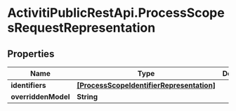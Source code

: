 # ActivitiPublicRestApi.ProcessScopesRequestRepresentation

## Properties
Name | Type | Description | Notes
------------ | ------------- | ------------- | -------------
**identifiers** | [**[ProcessScopeIdentifierRepresentation]**](ProcessScopeIdentifierRepresentation.md) |  | [optional] 
**overriddenModel** | **String** |  | [optional] 


